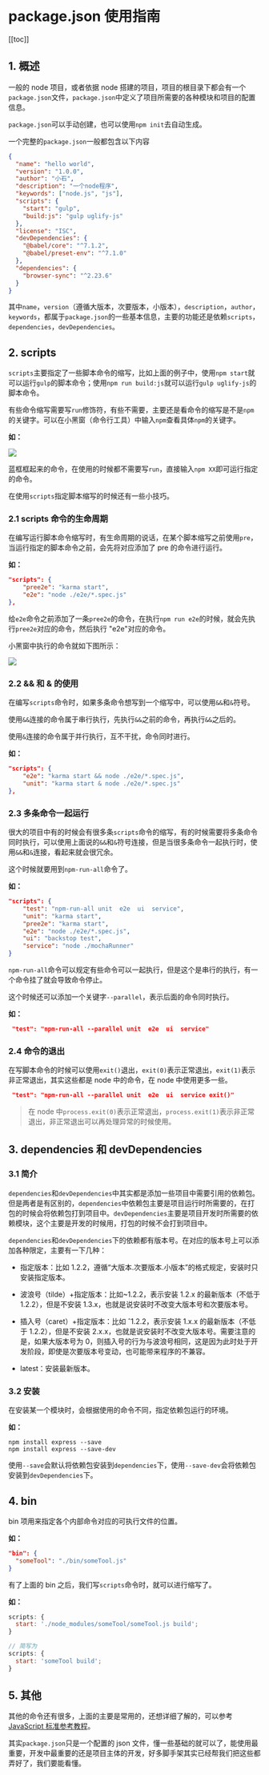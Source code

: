 # package.json 使用指南

[[toc]]

## 1. 概述

一般的 node 项目，或者依据 node 搭建的项目，项目的根目录下都会有一个`package.json`文件，`package.json`中定义了项目所需要的各种模块和项目的配置信息。

`package.json`可以手动创建，也可以使用`npm init`去自动生成。

一个完整的`package.json`一般都包含以下内容

```json
{
  "name": "hello world",
  "version": "1.0.0",
  "author": "小石",
  "description": "一个node程序",
  "keywords": ["node.js", "js"],
  "scripts": {
    "start": "gulp",
    "build:js": "gulp uglify-js"
  },
  "license": "ISC",
  "devDependencies": {
    "@babel/core": "^7.1.2",
    "@babel/preset-env": "^7.1.0"
  },
  "dependencies": {
    "browser-sync": "^2.23.6"
  }
}
```

其中`name`，`version`（遵循大版本，次要版本，小版本），`description`，`author`，`keywords`，都属于`package.json`的一些基本信息，主要的功能还是依赖`scripts`，`dependencies`，`devDependencies`。

## 2. scripts

`scripts`主要指定了一些脚本命令的缩写，比如上面的例子中，使用`npm start`就可以运行`gulp`的脚本命令；使用`npm run build:js`就可以运行`gulp uglify-js`的脚本命令。

有些命令缩写需要写`run`修饰符，有些不需要，主要还是看命令的缩写是不是`npm`的关键字。可以在小黑窗（命令行工具）中输入`npm`查看具体`npm`的关键字。

**如：**

![](http://pkskks1su.bkt.clouddn.com/15469149827642.jpg)

蓝框框起来的命令，在使用的时候都不需要写`run`，直接输入`npm XX`即可运行指定的命令。

在使用`scripts`指定脚本缩写的时候还有一些小技巧。

### 2.1 scripts 命令的生命周期

在编写运行脚本命令缩写时，有生命周期的说话，在某个脚本缩写之前使用`pre`，当运行指定的脚本命令之前，会先将对应添加了 pre 的命令进行运行。

**如：**

```json
"scripts": {
    "pree2e": "karma start",
    "e2e": "node ./e2e/*.spec.js"
},
```

给`e2e`命令之前添加了一条`pree2e`的命令，在执行`npm run e2e`的时候，就会先执行`pree2e`对应的命令，然后执行 "e2e"对应的命令。

小黑窗中执行的命令就如下图所示：

![](http://pkskks1su.bkt.clouddn.com/15469156775730.jpg)

### 2.2 && 和 & 的使用

在编写`scripts`命令时，如果多条命令想写到一个缩写中，可以使用`&&`和`&`符号。

使用`&&`连接的命令属于串行执行，先执行`&&`之前的命令，再执行`&&`之后的。

使用`&`连接的命令属于并行执行，互不干扰，命令同时进行。

**如：**

```json
"scripts": {
    "e2e": "karma start && node ./e2e/*.spec.js",
    "unit": "karma start & node ./e2e/*.spec.js"
},
```

### 2.3 多条命令一起运行

很大的项目中有的时候会有很多条`scripts`命令的缩写，有的时候需要将多条命令同时执行，可以使用上面说的`&&`和`&`符号连接，但是当很多条命令一起执行时，使用`&&`和`&`连接，看起来就会很冗余。

这个时候就要用到`npm-run-all`命令了。

**如：**

```json
"scripts": {
    "test": "npm-run-all unit  e2e  ui  service",
    "unit": "karma start",
    "pree2e": "karma start",
    "e2e": "node ./e2e/*.spec.js",
    "ui": "backstop test",
    "service": "node ./mochaRunner"
}
```

`npm-run-all`命令可以规定有些命令可以一起执行，但是这个是串行的执行，有一个命令挂了就会导致命令停止。

这个时候还可以添加一个关键字`--parallel`，表示后面的命令同时执行。

**如：**

```json
 "test": "npm-run-all --parallel unit  e2e  ui  service"
```

### 2.4 命令的退出

在写脚本命令的时候可以使用`exit()`退出，`exit(0)`表示正常退出，`exit(1)`表示非正常退出，其实这些都是 node 中的命令，在 node 中使用更多一些。

```json
 "test": "npm-run-all --parallel unit  e2e  ui  service exit()"
```

> 在 node 中`process.exit(0)`表示正常退出，`process.exit(1)`表示非正常退出，非正常退出可以再处理异常的时候使用。

## 3. dependencies 和 devDependencies

### 3.1 简介

`dependencies`和`devDependencies`中其实都是添加一些项目中需要引用的依赖包。但是两者是有区别的，`dependencies`中依赖包主要是项目运行时所需要的，在打包的时候会将依赖包打到项目中。`devDependencies`主要是项目开发时所需要的依赖模块，这个主要是开发的时候用，打包的时候不会打到项目中。

`dependencies`和`devDependencies`下的依赖都有版本号。在对应的版本号上可以添加各种限定，主要有一下几种：

- 指定版本：比如 1.2.2，遵循“大版本.次要版本.小版本”的格式规定，安装时只安装指定版本。

- 波浪号（tilde）+指定版本：比如~1.2.2，表示安装 1.2.x 的最新版本（不低于 1.2.2），但是不安装 1.3.x，也就是说安装时不改变大版本号和次要版本号。

- 插入号（caret）+指定版本：比如 ˆ1.2.2，表示安装 1.x.x 的最新版本（不低于 1.2.2），但是不安装 2.x.x，也就是说安装时不改变大版本号。需要注意的是，如果大版本号为 0，则插入号的行为与波浪号相同，这是因为此时处于开发阶段，即使是次要版本号变动，也可能带来程序的不兼容。

- latest：安装最新版本。

### 3.2 安装

在安装某一个模块时，会根据使用的命令不同，指定依赖包运行的环境。

**如：**

```shell
npm install express --save
npm install express --save-dev
```

使用`--save`会默认将依赖包安装到`dependencies`下，使用`--save-dev`会将依赖包安装到`devDependencies`下。

## 4. bin

bin 项用来指定各个内部命令对应的可执行文件的位置。

**如：**

```json
"bin": {
  "someTool": "./bin/someTool.js"
}
```

有了上面的 bin 之后，我们写`scripts`命令时，就可以进行缩写了。

**如：**

```js
scripts: {
  start: './node_modules/someTool/someTool.js build';
}

// 简写为
scripts: {
  start: 'someTool build';
}
```

## 5. 其他

其他的命令还有很多，上面的主要是常用的，还想详细了解的，可以参考[JavaScript 标准参考教程](http://javascript.ruanyifeng.com/nodejs/packagejson.html)。

其实`package.json`只是一个配置的 json 文件，懂一些基础的就可以了，能使用最重要，开发中最重要的还是项目主体的开发，好多脚手架其实已经帮我们把这些都弄好了，我们要能看懂。

